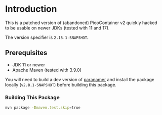 # Introduction

This is a patched version of (abandoned) PicoContainer v2 quickly hacked to
be usable on newer JDKs (tested with 11 and 17).

The version specifier is `2.15.1-SNAPSHOT`.

## Prerequisites

* JDK 11 or newer
* Apache Maven (tested with 3.9.0)

You will need to build a dev version of [paranamer](https://github.com/paul-hammant/paranamer)
and install the package locally (`v2.8.1-SNAPSHOT`) before building this package.

### Building This Package

```bash
mvn package -Dmaven.test.skip=true
```